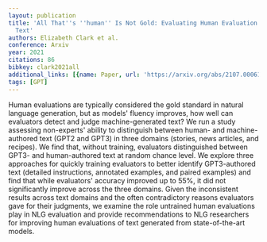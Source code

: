 ```yaml
---
layout: publication
title: 'All That''s ''human'' Is Not Gold: Evaluating Human Evaluation Of Generated
  Text'
authors: Elizabeth Clark et al.
conference: Arxiv
year: 2021
citations: 86
bibkey: clark2021all
additional_links: [{name: Paper, url: 'https://arxiv.org/abs/2107.00061'}]
tags: [GPT]
---
```

Human evaluations are typically considered the gold standard in natural
language generation, but as models' fluency improves, how well can evaluators
detect and judge machine-generated text? We run a study assessing non-experts'
ability to distinguish between human- and machine-authored text (GPT2 and GPT3)
in three domains (stories, news articles, and recipes). We find that, without
training, evaluators distinguished between GPT3- and human-authored text at
random chance level. We explore three approaches for quickly training
evaluators to better identify GPT3-authored text (detailed instructions,
annotated examples, and paired examples) and find that while evaluators'
accuracy improved up to 55%, it did not significantly improve across the three
domains. Given the inconsistent results across text domains and the often
contradictory reasons evaluators gave for their judgments, we examine the role
untrained human evaluations play in NLG evaluation and provide recommendations
to NLG researchers for improving human evaluations of text generated from
state-of-the-art models.